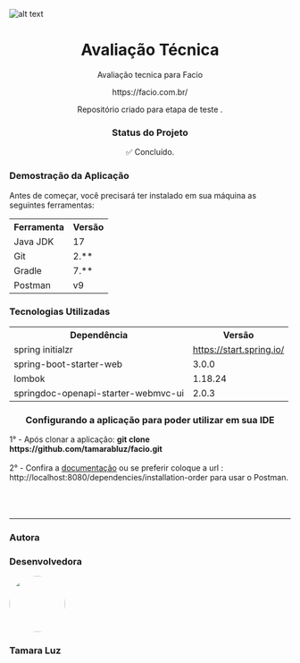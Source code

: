![alt text](https://media.licdn.com/dms/image/C4D0BAQEqGPG2-q3r5w/company-logo_200_200/0/1671724357303?e=2147483647&v=beta&t=btLr5harzfvv_-lc_wki4O_XZ_oWAXtux-jg7vLaK9k)

<h1 align="center">Avaliação Técnica</h1>
<p align="center">Avaliação tecnica para Facio</p>
<p align="center"> https://facio.com.br/<p/>
<p align="center">Repositório criado para etapa de teste .</p>


<h3 align="center">Status do Projeto</h3>
<p align="center"> ✅ Concluído. </p>

<h3>Demostração da Aplicação</h3>
<p>Antes de começar, você precisará ter instalado em sua máquina as seguintes ferramentas:</p>
<table>
<tr>
	<th>Ferramenta</th>
	<th>Versão</th>
</tr>
<tr>
	<td>Java JDK</td>
	<td>17</td>
</tr>
<tr>
	<td>Git</td>
	<td>2.**</td>
</tr>
<tr>
	<td>Gradle</td>
	<td>7.**</td>
</tr>
<tr>
	<td>Postman</td>
	<td>v9</td>
</tr>
</table>

<h3>Tecnologias Utilizadas</h3>

<table>
<tr>
	<th>Dependência</th>
	<th>Versão</th>
</tr>
<tr>
	<td>spring initialzr</td>
	<td><a href="https://start.spring.io/">https://start.spring.io/</a></td>
</tr>
<tr>
	<td>spring-boot-starter-web</td>
	<td>3.0.0</td>
</tr>
<tr>
	<td>lombok</td>
	<td>1.18.24</td>
</tr>
<tr>
	<td>springdoc-openapi-starter-webmvc-ui</td>
	<td>2.0.3</td>
</tr>
</table>

<h3 align="center" >Configurando a aplicação para poder utilizar em sua IDE</h3>
1° - Após clonar a aplicação: <b>git clone https://github.com/tamarabluz/facio.git</b>
<br>
<br>2° - Confira a <a href="http://localhost:8080/swagger-ui/index.html#/dependency-controller/postInstallationOrder">documentação<a/> ou se preferir coloque a url : http://localhost:8080/dependencies/installation-order</b> para usar o Postman.
<br>
<br>
<br>
<br>



<hr>

<h3>Autora</h3>


<h3>Desenvolvedora</h3>


 <img style="border-radius: 50%;" src="https://avatars.githubusercontent.com/u/97554143?v=4" width="100px;" alt=""/>
 
 <h3>Tamara Luz</h3>
